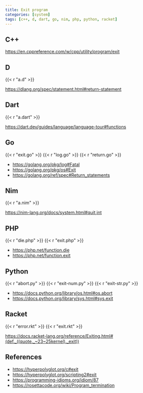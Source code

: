 ```yaml
---
title: Exit program
categories: [system]
tags: [c++, d, dart, go, nim, php, python, racket]
---
```


## C++

<https://en.cppreference.com/w/cpp/utility/program/exit>

## D

{{< r "a.d" >}}

<https://dlang.org/spec/statement.html#return-statement>

## Dart

{{< r "a.dart" >}}

<https://dart.dev/guides/language/language-tour#functions>

## Go

{{< r "exit.go" >}}
{{< r "log.go" >}}
{{< r "return.go" >}}

- <https://golang.org/pkg/log#Fatal>
- <https://golang.org/pkg/os#Exit>
- <https://golang.org/ref/spec#Return_statements>

## Nim

{{< r "a.nim" >}}

<https://nim-lang.org/docs/system.html#quit,int>

## PHP

{{< r "die.php" >}}
{{< r "exit.php" >}}

- <https://php.net/function.die>
- <https://php.net/function.exit>

## Python

{{< r "abort.py" >}}
{{< r "exit-num.py" >}}
{{< r "exit-str.py" >}}

- <https://docs.python.org/library/os.html#os.abort>
- <https://docs.python.org/library/sys.html#sys.exit>

## Racket

{{< r "error.rkt" >}}
{{< r "exit.rkt" >}}

<https://docs.racket-lang.org/reference/Exiting.html#(def._((quote._~23~25kernel)._exit))>

## References

- <https://hyperpolyglot.org/c#exit>
- <https://hyperpolyglot.org/scripting2#exit>
- <https://programming-idioms.org/idiom/87>
- <https://rosettacode.org/wiki/Program_termination>
